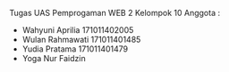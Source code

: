 Tugas UAS Pemprogaman WEB 2 Kelompok 10
Anggota :
- Wahyuni Aprilia 171011402005
- Wulan Rahmawati 171011401485
- Yudia Pratama 171011401479
- Yoga Nur Faidzin 
